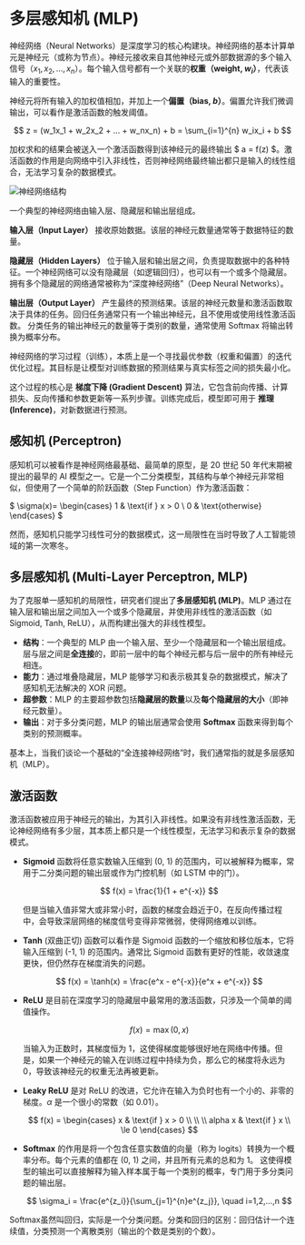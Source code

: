 # 多层感知机 (MLP)

神经网络（Neural Networks）是深度学习的核心构建块。神经网络的基本计算单元是神经元（或称为节点）。神经元接收来自其他神经元或外部数据源的多个输入信号（$x_1, x_2, ..., x_n$）。每个输入信号都有一个关联的**权重（weight, $w_i$）**，代表该输入的重要性。

神经元将所有输入的加权值相加，并加上一个**偏置（bias, $b$）**。偏置允许我们微调输出，可以看作是激活函数的触发阈值。

$$ z = (w_1x_1 + w_2x_2 + ... + w_nx_n) + b = \sum_{i=1}^{n} w_ix_i + b $$

加权求和的结果会被送入一个激活函数得到该神经元的最终输出 $ a = f(z) $。激活函数的作用是向网络中引入非线性，否则神经网络最终输出都只是输入的线性组合，无法学习复杂的数据模式。

![神经网络结构](https://media.geeksforgeeks.org/wp-content/cdn-uploads/20230602113310/Neural-Networks-Architecture.png)

一个典型的神经网络由输入层、隐藏层和输出层组成。

**输入层（Input Layer）** 接收原始数据。该层的神经元数量通常等于数据特征的数量。

**隐藏层（Hidden Layers）** 位于输入层和输出层之间，负责提取数据中的各种特征。一个神经网络可以没有隐藏层（如逻辑回归），也可以有一个或多个隐藏层。拥有多个隐藏层的网络通常被称为“深度神经网络”（Deep Neural Networks）。

**输出层（Output Layer）** 产生最终的预测结果。该层的神经元数量和激活函数取决于具体的任务。回归任务通常只有一个输出神经元，且不使用或使用线性激活函数。
分类任务的输出神经元的数量等于类别的数量，通常使用 Softmax 将输出转换为概率分布。

神经网络的学习过程（训练），本质上是一个寻找最优参数（权重和偏置）的迭代优化过程。其目标是让模型对训练数据的预测结果与真实标签之间的损失最小化。

这个过程的核心是 **梯度下降 (Gradient Descent)** 算法，它包含前向传播、计算损失、反向传播和参数更新等一系列步骤。训练完成后，模型即可用于 **推理 (Inference)**，对新数据进行预测。

## 感知机 (Perceptron)

感知机可以被看作是神经网络最基础、最简单的原型，是 20 世纪 50 年代末期被提出的最早的 AI 模型之一。它是一个二分类模型，其结构与单个神经元非常相似，但使用了一个简单的阶跃函数（Step Function）作为激活函数：

$ \sigma(x)= \begin{cases} 1 & \text{if } x > 0 \\ 0 & \text{otherwise} \end{cases} $

然而，感知机只能学习线性可分的数据模式，这一局限性在当时导致了人工智能领域的第一次寒冬。

## 多层感知机 (Multi-Layer Perceptron, MLP)

为了克服单一感知机的局限性，研究者们提出了**多层感知机 (MLP)**。MLP 通过在输入层和输出层之间加入一个或多个隐藏层，并使用非线性的激活函数（如 Sigmoid, Tanh, ReLU），从而构建出强大的非线性模型。

-   **结构**：一个典型的 MLP 由一个输入层、至少一个隐藏层和一个输出层组成。层与层之间是**全连接**的，即前一层中的每个神经元都与后一层中的所有神经元相连。
-   **能力**：通过堆叠隐藏层，MLP 能够学习和表示极其复杂的数据模式，解决了感知机无法解决的 XOR 问题。
-   **超参数**：MLP 的主要超参数包括**隐藏层的数量**以及**每个隐藏层的大小**（即神经元数量）。
-   **输出**：对于多分类问题，MLP 的输出层通常会使用 **Softmax** 函数来得到每个类别的预测概率。

基本上，当我们谈论一个基础的“全连接神经网络”时，我们通常指的就是多层感知机（MLP）。

## 激活函数

激活函数被应用于神经元的输出，为其引入非线性。如果没有非线性激活函数，无论神经网络有多少层，其本质上都只是一个线性模型，无法学习和表示复杂的数据模式。

- **Sigmoid** 函数将任意实数输入压缩到 (0, 1) 的范围内，可以被解释为概率，常用于二分类问题的输出层或作为门控机制（如 LSTM 中的门）。

  $$ f(x) = \frac{1}{1 + e^{-x}} $$

  但是当输入值非常大或非常小时，函数的梯度会趋近于0，在反向传播过程中，会导致深层网络的梯度信号变得非常微弱，使得网络难以训练。

- **Tanh** (双曲正切) 函数可以看作是 Sigmoid 函数的一个缩放和移位版本，它将输入压缩到 (-1, 1) 的范围内。通常比 Sigmoid 函数有更好的性能，收敛速度更快，但仍然存在梯度消失的问题。

  $$ f(x) = \tanh(x) = \frac{e^x - e^{-x}}{e^x + e^{-x}} $$

- **ReLU** 是目前在深度学习的隐藏层中最常用的激活函数，只涉及一个简单的阈值操作。

  $$ f(x) = \max(0, x) $$

  当输入为正数时，其梯度恒为 1，这使得梯度能够很好地在网络中传播。但是，如果一个神经元的输入在训练过程中持续为负，那么它的梯度将永远为0，导致该神经元的权重无法再被更新。

- **Leaky ReLU** 是对 ReLU 的改进，它允许在输入为负时也有一个小的、非零的梯度。$\alpha$ 是一个很小的常数（如 0.01）。

  $$ f(x) = \begin{cases} x & \text{if } x > 0 \\ \\ \\ alpha x & \text{if } x \\ \le 0 \end{cases} $$

- **Softmax** 的作用是将一个包含任意实数值的向量（称为 logits）转换为一个概率分布。每个元素的值都在 (0, 1) 之间，并且所有元素的总和为 1。
  这使得模型的输出可以直接解释为输入样本属于每一个类别的概率，专门用于多分类问题的输出层。

  $$ \sigma_i = \frac{e^{z_i}}{\sum_{j=1}^{n}e^{z_j}}, \quad i=1,2,...,n $$

Softmax虽然叫回归，实际是一个分类问题。分类和回归的区别：回归估计一个连续值，分类预测一个离散类别（输出的个数是类别的个数）。

